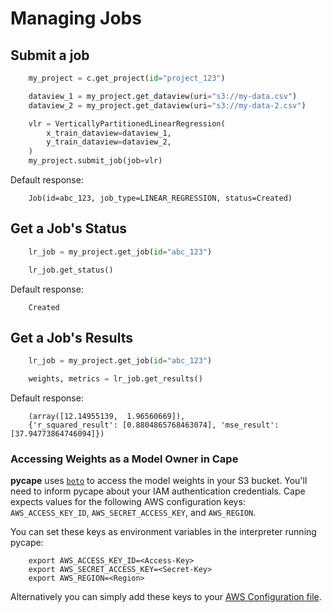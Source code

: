 # Managing Jobs

## Submit a job

```python
    my_project = c.get_project(id="project_123")

    dataview_1 = my_project.get_dataview(uri="s3://my-data.csv")
    dataview_2 = my_project.get_dataview(uri="s3://my-data-2.csv")

    vlr = VerticallyPartitionedLinearRegression(
        x_train_dataview=dataview_1,
        y_train_dataview=dataview_2,
    )
    my_project.submit_job(job=vlr)
```

Default response:

```shell
    Job(id=abc_123, job_type=LINEAR_REGRESSION, status=Created)
```

## Get a Job's Status

```python
    lr_job = my_project.get_job(id="abc_123")

    lr_job.get_status()
```

Default response:

```shell
    Created
```

## Get a Job's Results

```python
    lr_job = my_project.get_job(id="abc_123")

    weights, metrics = lr_job.get_results()
```

Default response:

```shell
    (array([12.14955139,  1.96560669]),
    {'r_squared_result': [0.8804865768463074], 'mse_result': [37.94773864746094]})
```

### Accessing Weights as a Model Owner in Cape
**pycape** uses [`boto`](https://boto3.amazonaws.com/) to access the model weights in your S3 bucket. You'll need to inform pycape about your IAM authentication credentials. Cape expects values for the following AWS configuration keys: `AWS_ACCESS_KEY_ID`, `AWS_SECRET_ACCESS_KEY`, and `AWS_REGION`. 

You can set these keys as environment variables in the interpreter running pycape:
```shell
    export AWS_ACCESS_KEY_ID=<Access-Key>
    export AWS_SECRET_ACCESS_KEY=<Secret-Key>
    export AWS_REGION=<Region>
```

Alternatively you can simply add these keys to your [AWS Configuration file](https://boto3.amazonaws.com/v1/documentation/api/latest/guide/quickstart.html#configuration).
